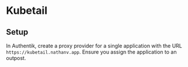 # Kubetail

## Setup

In Authentik, create a proxy provider for a single application with the URL
`https://kubetail.nathanv.app`. Ensure you assign the application to an outpost.
